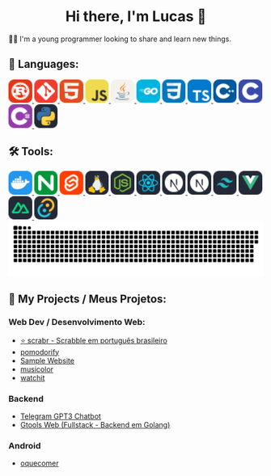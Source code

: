 <h1 align="center">Hi there, I'm Lucas 👋</h1>

🧑‍💻 I'm a young programmer looking to share and learn new things.

## 🚀 Languages:
<a href="https://www.rust-lang.org/">
  <img style="width: 35pt; display: inline-block;" src="icons/languages/rust.svg" />
</a>
<a href="https://git-scm.com/">
  <img style="width: 35pt; display: inline-block;" src="icons/languages/git.svg" />
</a>
<a href="https://developer.mozilla.org/en-US/docs/Web/HTML">
  <img style="width: 35pt; display: inline-block;" src="icons/languages/html.svg" />
</a>
<a href="https://www.javascript.com/">
  <img style="width: 35pt; display: inline-block;" src="icons/languages/js.svg" >
</a>
<a href="https://www.java.com/pt-BR/">
  <img style="width: 35pt; display: inline-block;" src="icons/languages/java.svg" />
</a>
<a href="https://go.dev/">
  <img style="width: 35pt; display: inline-block;" src="icons/languages/go.svg" />
</a>
<a href="https://developer.mozilla.org/pt-BR/docs/Web/CSS">
  <img style="width: 35pt; display: inline-block;" src="icons/languages/css.svg" />
</a>
<a href="https://www.typescriptlang.org/">
  <img style="width: 35pt; display: inline-block;" src="icons/languages/ts.svg" />
</a>
<a href="https://isocpp.org/std/the-standard">
  <img style="width: 35pt; display: inline-block;" src="icons/languages/cpp.svg" />
</a>
<a href="https://www.gnu.org/software/gnu-c-manual/gnu-c-manual.html">
  <img style="width: 35pt; display: inline-block;" src="icons/languages/c.svg" />
</a>
<a href="https://docs.microsoft.com/pt-br/dotnet/csharp/">
  <img style="width: 35pt; display: inline-block;" src="icons/languages/csharp.svg" />
</a>
<a href="https://www.python.org/">
  <img style="width: 35pt; display: inline-block;" src="icons/languages/python.svg" />
</a>

## 🛠️ Tools:
<a href="https://www.docker.com/">
  <img style="width: 35pt; display: inline-block;" src="icons/tools/docker.svg" />
</a>
<a href="https://nginx.org/">
  <img style="width: 35pt; display: inline-block;" src="icons/tools/nginx.svg" />
</a>
<a href="https://svelte.dev/">
  <img style="width: 35pt; display: inline-block;" src="icons/tools/svelte.svg" />
</a>
<a href="https://github.com/torvalds/linux">
  <img style="width: 35pt; display: inline-block;" src="icons/tools/linux.svg" />
</a>
<a href="https://nodejs.org/en/">
  <img style="width: 35pt; display: inline-block;" src="icons/tools/node.svg" />
</a>
<a href="https://reactjs.org/">
  <img style="width: 35pt; display: inline-block;" src="icons/tools/react.svg" />
</a>
<a href="https://nextjs.org/">
  <img style="width: 35pt; display: inline-block;" src="icons/tools/next.svg" />
</a>
<a href="https://www.prisma.io/">
  <img style="width: 35pt; display: inline-block;" src="icons/tools/next.svg" />
</a>
<a href="https://tailwindcss.com/">
  <img style="width: 35pt; display: inline-block;" src="icons/tools/tailwind.svg" />
</a>
<a href="https://vuejs.org/">
  <img style="width: 35pt; display: inline-block;" src="icons/tools/vue.svg" />
</a>
<a href="https://nuxt.com/">
  <img style="width: 35pt; display: inline-block;" src="icons/tools/nuxt.svg" />
</a>
<a href="https://tauri.app/">
  <img style="width: 35pt; display: inline-block;" src="icons/tools/tauri.svg" />
</a>

<br/>

<picture>
  <source media="(prefers-color-scheme: dark)" srcset="https://raw.githubusercontent.com/eurmn/eurmn/output/github-contribution-grid-snake-dark.svg" />
  <source media="(prefers-color-scheme: light)" srcset="https://raw.githubusercontent.com/eurmn/eurmn/output/github-contribution-grid-snake.svg" />
  <img alt="github-snake" src="https://raw.githubusercontent.com/eurmn/eurmn/output/github-contribution-grid-snake-dark.svg" />
</picture>

<br/>

## 📝 My Projects / Meus Projetos:
### Web Dev / Desenvolvimento Web:
 - [⭐ scrabr - Scrabble em português brasileiro](https://github.com/eurmn/scrabr)
 - [pomodorify](https://github.com/euromoon/pomodorify)
 - [Sample Website](https://github.com/euromoon/sample-website-1)
 - [musicolor](https://github.com/euromoon/musicolor)
 - [watchit](https://github.com/euromoon/watchit)
### Backend
 - [Telegram GPT3 Chatbot](https://github.com/euromoon/telegram-gpt3-chatbot)
 - [Gtools Web (Fullstack - Backend em Golang)](https://github.com/euromoon/GTools-Web)
### Android
 - [oquecomer](https://github.com/euromoon/oquecomer)

